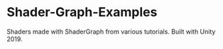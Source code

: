 # Shader-Graph-Examples
Shaders made with ShaderGraph from various tutorials. Built with Unity 2019.
